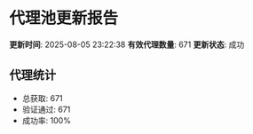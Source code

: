 # 代理池更新报告

**更新时间**: 2025-08-05 23:22:38
**有效代理数量**: 671
**更新状态**:  成功

## 代理统计
- 总获取: 671
- 验证通过: 671
- 成功率: 100%
